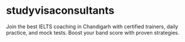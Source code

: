 # studyvisaconsultants
Join the best IELTS coaching in Chandigarh with certified trainers, daily practice, and mock tests. Boost your band score with proven strategies.
